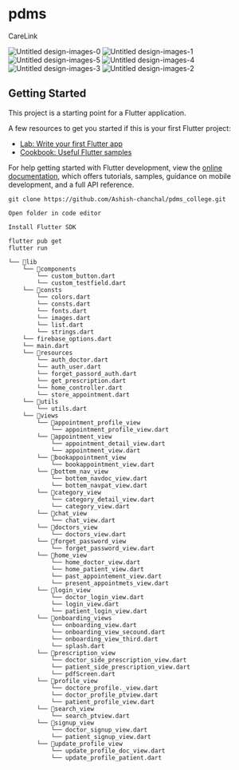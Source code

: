 # pdms

CareLink 

![Untitled design-images-0](https://github.com/Ashish-chanchal/pdms_college/assets/86229520/6deaf936-3c8c-4319-8c2d-c8a1430e0275)
![Untitled design-images-1](https://github.com/Ashish-chanchal/pdms_college/assets/86229520/4ca90d00-1f57-4851-a820-8d71c1581fb2)
![Untitled design-images-5](https://github.com/Ashish-chanchal/pdms_college/assets/86229520/c2fc5dac-30a3-4fbb-9375-60f515178fb5)
![Untitled design-images-4](https://github.com/Ashish-chanchal/pdms_college/assets/86229520/4f9a0482-fee8-4550-9dae-1cd6822e5d5b)
![Untitled design-images-3](https://github.com/Ashish-chanchal/pdms_college/assets/86229520/17f56dca-6d04-4714-bedd-663de0b92370)
![Untitled design-images-2](https://github.com/Ashish-chanchal/pdms_college/assets/86229520/068c89b1-0324-40e0-9ef9-964d5a322a12)



## Getting Started

This project is a starting point for a Flutter application.

A few resources to get you started if this is your first Flutter project:

- [Lab: Write your first Flutter app](https://docs.flutter.dev/get-started/codelab)
- [Cookbook: Useful Flutter samples](https://docs.flutter.dev/cookbook)

For help getting started with Flutter development, view the
[online documentation](https://docs.flutter.dev/), which offers tutorials,
samples, guidance on mobile development, and a full API reference.
```
git clone https://github.com/Ashish-chanchal/pdms_college.git
```
```
Open folder in code editor
```
```
Install Flutter SDK
```
```
flutter pub get
flutter run
```
```
└── 📁lib
    └── 📁components
        └── custom_button.dart
        └── custom_testfield.dart
    └── 📁consts
        └── colors.dart
        └── consts.dart
        └── fonts.dart
        └── images.dart
        └── list.dart
        └── strings.dart
    └── firebase_options.dart
    └── main.dart
    └── 📁resources
        └── auth_doctor.dart
        └── auth_user.dart
        └── forget_passord_auth.dart
        └── get_prescription.dart
        └── home_controller.dart
        └── store_appointment.dart
    └── 📁utils
        └── utils.dart
    └── 📁views
        └── 📁appointment_profile_view
            └── appointment_profile_view.dart
        └── 📁appointment_view
            └── appointment_detail_view.dart
            └── appointment_view.dart
        └── 📁bookappointment_view
            └── bookappointment_view.dart
        └── 📁bottem_nav_view
            └── bottem_navdoc_view.dart
            └── bottem_navpat_view.dart
        └── 📁category_view
            └── category_detail_view.dart
            └── category_view.dart
        └── 📁chat_view
            └── chat_view.dart
        └── 📁doctors_view
            └── doctors_view.dart
        └── 📁forget_password_view
            └── forget_password_view.dart
        └── 📁home_view
            └── home_doctor_view.dart
            └── home_patient_view.dart
            └── past_appointement_view.dart
            └── present_appointmets_view.dart
        └── 📁login_view
            └── doctor_login_view.dart
            └── login_view.dart
            └── patient_login_view.dart
        └── 📁onboarding_views
            └── onboarding_view.dart
            └── onboarding_view_secound.dart
            └── onboarding_view_third.dart
            └── splash.dart
        └── 📁prescription_view
            └── doctor_side_prescription_view.dart
            └── patient_side_prescription_view.dart
            └── pdfScreen.dart
        └── 📁profile_view
            └── doctore_profile._view.dart
            └── doctor_profile_ptview.dart
            └── patient_profile_view.dart
        └── 📁search_view
            └── search_ptview.dart
        └── 📁signup_view
            └── doctor_signup_view.dart
            └── patient_signup_view.dart
        └── 📁update_profile_view
            └── update_profile_doc_view.dart
            └── update_profile_patient.dart
```
